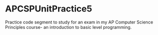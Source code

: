 # APCSPUnitPractice5
Practice code segment to study for an exam in my AP Computer Science Principles course- an introduction to basic level programming.
